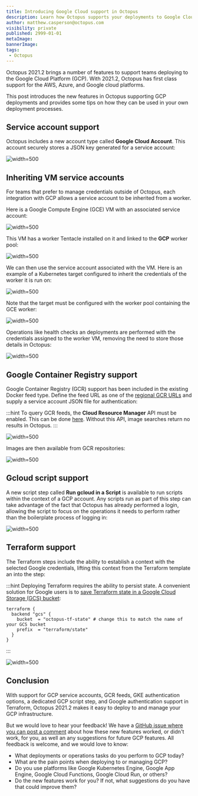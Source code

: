 ```yaml
---
title: Introducing Google Cloud support in Octopus
description: Learn how Octopus supports your deployments to Google Cloud
author: matthew.casperson@octopus.com
visibility: private
published: 2999-01-01
metaImage: 
bannerImage: 
tags:
 - Octopus
---
```


Octopus 2021.2 brings a number of features to support teams deploying to the Google Cloud Platform (GCP). With 2021.2, Octopus has first class support for the AWS, Azure, and Google cloud platforms.

This post introduces the new features in Octopus supporting GCP deployments and provides some tips on how they can be used in your own deployment processes.

## Service account support

Octopus includes a new account type called **Google Cloud Account**. This account securely stores a JSON key generated for a service account:

![](serviceaccount.png "width=500")

## Inheriting VM service accounts

For teams that prefer to manage credentials outside of Octopus, each integration with GCP allows a service account to be inherited from a worker. 

Here is a Google Compute Engine (GCE) VM with an associated service account:

![](vm-service-account.png "width=500")

This VM has a worker Tentacle installed on it and linked to the **GCP** worker pool:

![](worker.png "width=500")

We can then use the service account associated with the VM. Here is an example of a Kubernetes target configured to inherit the credentials of the worker it is run on:

![](assume-service-account.png "width=500")

Note that the target must be configured with the worker pool containing the GCE worker:

![](workerpool.png "width=500")

Operations like health checks an deployments are performed with the credentials assigned to the worker VM, removing the need to store those details in Octopus:

![](healthcheck.png "width=500")

## Google Container Registry support

Google Container Registry (GCR) support has been included in the existing Docker feed type. Define the feed URL as one of the [regional GCR URLs](https://cloud.google.com/container-registry/docs/pushing-and-pulling#add-registry) and supply a service account JSON file for authentication:

:::hint
To query GCR feeds, the **Cloud Resource Manager** API must be enabled. This can be done [here](https://console.developers.google.com/apis/api/cloudresourcemanager.googleapis.com/overview). Without this API, image searches return no results in Octopus.
:::

![](gcr.png "width=500")

Images are then available from GCR repositories:

![](gcr-test.png "width=500")

## Gcloud script support

A new script step called **Run gcloud in a Script** is available to run scripts within the context of a GCP account. Any scripts run as part of this step can take advantage of the fact that Octopus has already performed a login, allowing the script to focus on the operations it needs to perform rather than the boilerplate process of logging in:

![](gcloud-script.png "width=500")

## Terraform support

The Terraform steps include the ability to establish a context with the selected Google credentials, lifting this context from the Terraform template an into the step:

:::hint
Deploying Terraform requires the ability to persist state. A convenient solution for Google users is to [save Terraform state in a Google Cloud Storage (GCS) bucket](https://www.terraform.io/docs/language/settings/backends/gcs.html):

```hcl
terraform {
  backend "gcs" {
    bucket  = "octopus-tf-state" # change this to match the name of your GCS bucket
    prefix  = "terraform/state"
  }
}
```
:::

![](terraform.png "width=500")

## Conclusion

With support for GCP service accounts, GCR feeds, GKE authentication options, a dedicated GCP script step, and Google authentication support in Terraform, Octopus 2021.2 makes it easy to deploy to and manage your GCP infrastructure.

But we would love to hear your feedback! We have a [GitHub issue where you can post a comment](https://github.com/OctopusDeploy/StepsFeedback/issues/7) about how these new features worked, or didn't work, for you, as well an any suggestions for future GCP features. All feedback is welcome, and we would love to know:

* What deployments or operations tasks do you perform to GCP today?
* What are the pain points when deploying to or managing GCP?
* Do you use platforms like Google Kubernetes Engine, Google App Engine, Google Cloud Functions, Google Cloud Run, or others?
* Do the new features work for you? If not, what suggestions do you have that could improve them?